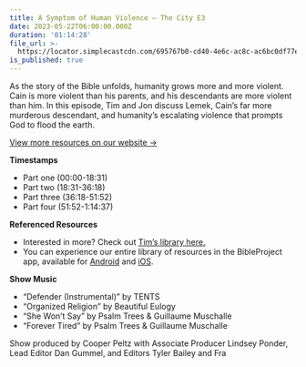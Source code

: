 ```yaml
---
title: A Symptom of Human Violence – The City E3
date: 2023-05-22T06:00:00.000Z
duration: '01:14:28'
file_url: >-
  https://locator.simplecastcdn.com/695767b0-cd40-4e6c-ac8c-ac6bc0df77ee/d395fb73-3d03-444a-a68a-cd9cae91712f.mp3?aid=rss_feed&feed=3NVmUWZO
is_published: true
---
```


As the story of the Bible unfolds, humanity grows more and more violent. Cain is more violent than his parents, and his descendants are more violent than him. In this episode, Tim and Jon discuss Lemek, Cain’s far more murderous descendant, and humanity’s escalating violence that prompts God to flood the earth.

[View more resources on our website →](http://bibleproject.com)

**Timestamps** 
- Part one (00:00-18:31)
- Part two (18:31-36:18)
- Part three (36:18-51:52)
- Part four (51:52-1:14:37)

**Referenced Resources**
- Interested in more? Check out [Tim’s library here.](https://bibleproject.com/tim-mackie/)
- You can experience our entire library of resources in the BibleProject app, available for [Android](https://play.google.com/store/apps/details?id=com.bibleproject) and [iOS](https://apps.apple.com/us/app/bibleproject/id1523687027).

**Show Music**
- “Defender (Instrumental)” by TENTS
- “Organized Religion” by Beautiful Eulogy
- “She Won’t Say” by Psalm Trees & Guillaume Muschalle
- “Forever Tired” by Psalm Trees & Guillaume Muschalle

Show produced by Cooper Peltz with Associate Producer Lindsey Ponder, Lead Editor Dan Gummel, and Editors Tyler Bailey and Fra